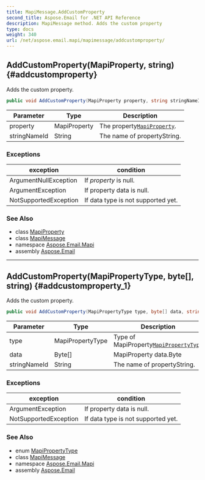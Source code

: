 ```yaml
---
title: MapiMessage.AddCustomProperty
second_title: Aspose.Email for .NET API Reference
description: MapiMessage method. Adds the custom property
type: docs
weight: 340
url: /net/aspose.email.mapi/mapimessage/addcustomproperty/
---
```

## AddCustomProperty(MapiProperty, string) {#addcustomproperty}

Adds the custom property.

```csharp
public void AddCustomProperty(MapiProperty property, string stringNameId)
```

| Parameter | Type | Description |
| --- | --- | --- |
| property | MapiProperty | The property[`MapiProperty`](../../mapiproperty/). |
| stringNameId | String | The name of propertyString. |

### Exceptions

| exception | condition |
| --- | --- |
| ArgumentNullException | If *property* is null. |
| ArgumentException | If property data is null. |
| NotSupportedException | If data type is not supported yet. |

### See Also

* class [MapiProperty](../../mapiproperty/)
* class [MapiMessage](../)
* namespace [Aspose.Email.Mapi](../../mapimessage/)
* assembly [Aspose.Email](../../../)

---

## AddCustomProperty(MapiPropertyType, byte[], string) {#addcustomproperty_1}

Adds the custom property.

```csharp
public void AddCustomProperty(MapiPropertyType type, byte[] data, string stringNameId)
```

| Parameter | Type | Description |
| --- | --- | --- |
| type | MapiPropertyType | Type of MapiProperty[`MapiPropertyType`](../../mapipropertytype/) |
| data | Byte[] | MapiProperty data.Byte |
| stringNameId | String | The name of propertyString. |

### Exceptions

| exception | condition |
| --- | --- |
| ArgumentException | If property data is null. |
| NotSupportedException | If data type is not supported yet. |

### See Also

* enum [MapiPropertyType](../../mapipropertytype/)
* class [MapiMessage](../)
* namespace [Aspose.Email.Mapi](../../mapimessage/)
* assembly [Aspose.Email](../../../)


